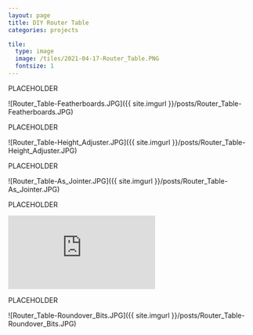 ```yaml
---
layout: page
title: DIY Router Table
categories: projects

tile:
  type: image
  image: /tiles/2021-04-17-Router_Table.PNG
  fontsize: 1
---
```


PLACEHOLDER

![Router_Table-Featherboards.JPG]({{ site.imgurl }}/posts/Router_Table-Featherboards.JPG)

PLACEHOLDER

![Router_Table-Height_Adjuster.JPG]({{ site.imgurl }}/posts/Router_Table-Height_Adjuster.JPG)

PLACEHOLDER

![Router_Table-As_Jointer.JPG]({{ site.imgurl }}/posts/Router_Table-As_Jointer.JPG)

PLACEHOLDER

<div class="aspect-ratio">
  <iframe type="text/html" src="https://www.youtube.com/embed/rJnqyoF_4G4?version=3&loop=1=&controls=0&modestbranding=1&mute=1" frameborder="0"></iframe>
</div>

PLACEHOLDER

![Router_Table-Roundover_Bits.JPG]({{ site.imgurl }}/posts/Router_Table-Roundover_Bits.JPG)
